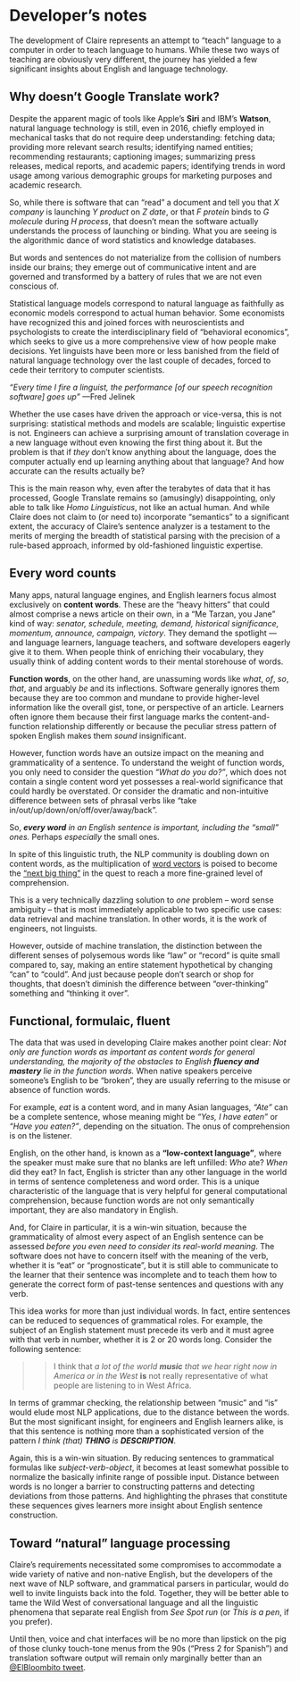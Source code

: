 # Developer’s notes

The development of Claire represents an attempt to “teach” language to a computer in order to teach language to humans. While these two ways of teaching are obviously very different, the journey has yielded a few significant insights about English and language technology.

## Why doesn’t Google Translate work?
Despite the apparent magic of tools like Apple’s **Siri** and IBM’s **Watson**, natural language technology is still, even in 2016, chiefly employed in mechanical tasks that do not require deep understanding: fetching data; providing more relevant search results; identifying named entities; recommending restaurants; captioning images; summarizing press releases, medical reports, and academic papers; identifying trends in word usage among various demographic groups for marketing purposes and academic research.

So, while there is software that can “read” a document and tell you that *X company* is launching *Y product* on *Z date*, or that *F protein* binds to *G molecule* during *H process*, that doesn’t mean the software actually understands the process of launching or binding. What you are seeing is the algorithmic dance of word statistics and knowledge databases.

But words and sentences do not materialize from the collision of numbers inside our brains; they emerge out of communicative intent and are governed and transformed by a battery of rules that we are not even conscious of.

Statistical language models correspond to natural language as faithfully as economic models correspond to actual human behavior. Some economists have recognized this and joined forces with neuroscientists and psychologists to create the interdisciplinary field of “behavioral economics”, which seeks to give us a more comprehensive view of how people make decisions. Yet linguists have been more or less banished from the field of natural language technology over the last couple of decades, forced to cede their territory to computer scientists.

*“Every time I fire a linguist, the performance [of our speech recognition software] goes up”* —Fred Jelinek

Whether the use cases have driven the approach or vice-versa, this is not surprising: statistical methods and models are scalable; linguistic expertise is not. Engineers can achieve a surprising amount of translation coverage in a new language without even knowing the first thing about it. But the problem is that if *they* don’t know anything about the language, does the computer actually end up learning anything about that language? And how accurate can the results actually be?

This is the main reason why, even after the terabytes of data that it has processed, Google Translate remains so (amusingly) disappointing, only able to talk like *Homo Linguisticus*, not like an actual human. And while Claire does not claim to (or need to) incorporate “semantics” to a significant extent, the accuracy of Claire’s sentence analyzer is a testament to the merits of merging the breadth of statistical parsing with the precision of a rule-based approach, informed by old-fashioned linguistic expertise.

## Every word counts
Many apps, natural language engines, and English learners focus almost exclusively on **content words**. These are the “heavy hitters” that could almost comprise a news article on their own, in a “Me Tarzan, you Jane” kind of way: *senator, schedule, meeting, demand, historical significance, momentum, announce, campaign, victory*. They demand the spotlight — and language learners, language teachers, and software developers eagerly give it to them. When people think of enriching their vocabulary, they usually think of adding content words to their mental storehouse of words.

**Function words**, on the other hand, are unassuming words like *what*, *of*, *so*, *that*, and arguably *be* and its inflections. Software generally ignores them because they are too common and mundane to provide higher-level information like the overall gist, tone, or perspective of an article. Learners often ignore them because their first language marks the content-and-function relationship differently or because the peculiar stress pattern of spoken English makes them *sound* insignificant.

However, function words have an outsize impact on the meaning and grammaticality of a sentence. To understand the weight of function words, you only need to consider the question *“What do you do?”*, which does not contain a single content word yet possesses a real-world significance that could hardly be overstated. Or consider the dramatic and non-intuitive difference between sets of phrasal verbs like “take in/out/up/down/on/off/over/away/back”.

So, *__every word__ in an English sentence is important, including the “small” ones.* Perhaps *especially* the small ones.

In spite of this linguistic truth, the NLP community is doubling down on content words, as the multiplication of [word vectors](http://multithreaded.stitchfix.com/blog/2015/03/11/word-is-worth-a-thousand-vectors/) is poised to become the [“next big thing”](https://www.theguardian.com/science/2015/may/21/google-a-step-closer-to-developing-machines-with-human-like-intelligence) in the quest to reach a more fine-grained level of comprehension.

This is a very technically dazzling solution to *one* problem – word sense ambiguity – that is most immediately applicable to two specific use cases: data retrieval and machine translation. In other words, it is the work of engineers, not linguists.

However, outside of machine translation, the distinction between the different senses of polysemous words like “law” or “record” is quite small compared to, say, making an entire statement hypothetical by changing “can” to “could”. And just because people don’t search or shop for thoughts, that doesn’t diminish the difference between “over-thinking” something and “thinking it over”.

## Functional, formulaic, fluent
The data that was used in developing Claire makes another point clear: *Not only are function words as important as content words for general understanding, the majority of the obstacles to English **fluency and mastery** lie in the function words.* When native speakers perceive someone’s English to be “broken”, they are usually referring to the misuse or absence of function words.

For example, *eat* is a content word, and in many Asian languages, *“Ate”* can be a complete sentence, whose meaning might be *“Yes, I have eaten”* or *“Have you eaten?”*, depending on the situation. The onus of comprehension is on the listener.

English, on the other hand, is known as a **“low-context language”**, where the speaker must make sure that no blanks are left unfilled: *Who* ate? *When* did they eat? In fact, English is stricter than any other language in the world in terms of sentence completeness and word order. This is a unique characteristic of the language that is very helpful for general computational comprehension, because function words are not only semantically important, they are also mandatory in English.

And, for Claire in particular, it is a win-win situation, because the grammaticality of almost every aspect of an English sentence can be assessed *before you even need to consider its real-world meaning*. The software does not have to concern itself with the meaning of the verb, whether it is “eat” or “prognosticate”, but it is still able to communicate to the learner that their sentence was incomplete and to teach them how to generate the correct form of past-tense sentences and questions with any verb.

This idea works for more than just individual words. In fact, entire sentences can be reduced to sequences of grammatical roles. For example, the subject of an English statement must precede its verb and it must agree with that verb in number, whether it is 2 or 20 words long. Consider the following sentence:

>> I think that *a lot of the world **music** that we hear right now in America or in the West* **is** not really representative of what people are listening to in West Africa.

In terms of grammar checking, the relationship between “music” and “is” would elude most NLP applications, due to the distance between the words. But the most significant insight, for engineers and English learners alike, is that this sentence is nothing more than a sophisticated version of the pattern *I think (that) **THING** is **DESCRIPTION***.

Again, this is a win-win situation. By reducing sentences to grammatical formulas like *subject-verb-object*, it becomes at least somewhat possible to normalize the basically infinite range of possible input. Distance between words is no longer a barrier to constructing patterns and detecting deviations from those patterns. And highlighting the phrases that constitute these sequences gives learners more insight about English sentence construction.

## Toward “natural” language processing
Claire’s requirements necessitated some compromises to accommodate a wide variety of native and non-native English, but the developers of the next wave of NLP software, and grammatical parsers in particular, would do well to invite linguists back into the fold. Together, they will be better able to tame the Wild West of conversational language and all the linguistic phenomena that separate real English from *See Spot run* (or *This is a pen*, if you prefer).

Until then, voice and chat interfaces will be no more than lipstick on the pig of those clunky touch-tone menus from the 90s (“Press 2 for Spanish”) and translation software output will remain only marginally better than an [@ElBloombito tweet](https://twitter.com/elbloombito).

